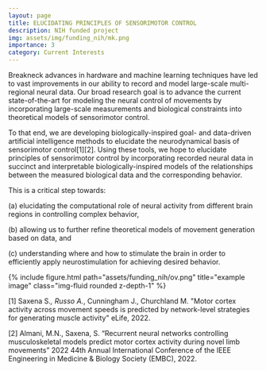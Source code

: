 ```yaml
---
layout: page
title: ELUCIDATING PRINCIPLES OF SENSORIMOTOR CONTROL
description: NIH funded project
img: assets/img/funding_nih/mk.png
importance: 3
category: Current Interests
---
```

Breakneck advances in hardware and machine learning techniques have led to vast improvements in our ability to record and model large-scale multi-regional neural data. Our broad research goal is to advance the current state-of-the-art for modeling the neural control of movements by incorporating large-scale measurements and biological constraints into theoretical models of sensorimotor control.

To that end, we are developing biologically-inspired goal- and data-driven artificial intelligence methods to elucidate the neurodynamical basis of sensorimotor control[1][2]. Using these tools, we hope to elucidate principles of sensorimotor control by incorporating recorded neural data in succinct and interpretable biologically-inspired models of the relationships between the measured biological data and the corresponding behavior.

This is a critical step towards: 

(a) elucidating the computational role of neural activity from different brain regions in controlling complex behavior, 

(b) allowing us to further refine theoretical models of movement generation based on data, and 

(c) understanding where and how to stimulate the brain in order to efficiently apply neurostimulation for achieving desired behavior.

<div class="row">
    <div class="col-sm mt-3 mt-md-0">
        {% include figure.html path="assets/funding_nih/ov.png" title="example image" class="img-fluid rounded z-depth-1" %}
    </div>
</div>

[1] Saxena S.*, Russo A.*, Cunningham J., Churchland M. "Motor cortex activity across movement speeds is predicted by network-level strategies for generating muscle activity" eLife, 2022.

[2] Almani, M.N., Saxena, S. “Recurrent neural networks controlling musculoskeletal models predict motor cortex activity during novel limb movements” 2022 44th Annual International Conference of the IEEE Engineering in Medicine & Biology Society (EMBC), 2022.
